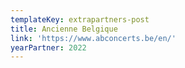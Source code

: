 ```yaml
---
templateKey: extrapartners-post
title: Ancienne Belgique
link: 'https://www.abconcerts.be/en/'
yearPartner: 2022
---
```


